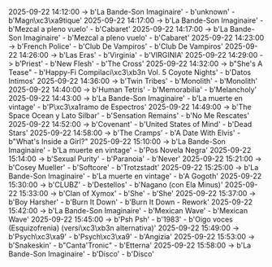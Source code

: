 2025-09-22 14:12:00 -> b'La Bande-Son Imaginaire' - b'unknown' - b'Magn\xc3\xa9tique'
2025-09-22 14:17:00 -> b'La Bande-Son Imaginaire' - b'Mezcal a pleno vuelo' - b'Cabaret'
2025-09-22 14:17:00 -> b'La Bande-Son Imaginaire' - b'Mezcal a pleno vuelo' - b'Cabaret'
2025-09-22 14:23:00 -> b'French Police' - b'Club De Vampiros' - b'Club De Vampiros'
2025-09-22 14:26:00 -> b'Las Eras' - b'Virginia' - b'VIRGINIA'
2025-09-22 14:29:00 -> b'Priest' - b'New Flesh' - b'The Cross'
2025-09-22 14:32:00 -> b"She's A Tease" - b'Happy-Fi Compilaci\xc3\xb3n Vol. 5 Coyote Nights' - b'Datos Intimos'
2025-09-22 14:36:00 -> b'Twin Tribes' - b'Monolith' - b'Monolith'
2025-09-22 14:40:00 -> b'Human Tetris' - b'Memorabilia' - b'Melancholy'
2025-09-22 14:43:00 -> b'La Bande-Son Imaginaire' - b'La muerte en vintage' - b'P\xc3\xa1ramo de Espectros'
2025-09-22 14:49:00 -> b'The Space Ocean y Lato Silbar' - b'Sensation Remains' - b'No Me Rescates'
2025-09-22 14:52:00 -> b'Covenant' - b'United States of Mind' - b'Dead Stars'
2025-09-22 14:58:00 -> b'The Cramps' - b'A Date With Elvis' - b"What's Inside a Girl?"
2025-09-22 15:10:00 -> b'La Bande-Son Imaginaire' - b'La muerte en vintage' - b'Pos Novela Negra'
2025-09-22 15:14:00 -> b'Sexual Purity' - b'Paranoia' - b'Never'
2025-09-22 15:21:00 -> b'Cosey Mueller' - b'Softcore' - b'Trotzstadt'
2025-09-22 15:25:00 -> b'La Bande-Son Imaginaire' - b'La muerte en vintage' - b'A Gogoth'
2025-09-22 15:30:00 -> b'CLUBZ' - b'Destellos' - b'Nagano (con Ela Minus)'
2025-09-22 15:33:00 -> b'Clan of Xymox' - b'She' - b'She'
2025-09-22 15:37:00 -> b'Boy Harsher' - b'Burn It Down' - b'Burn It Down - Rework'
2025-09-22 15:42:00 -> b'La Bande-Son Imaginaire' - b'Mexican Wave' - b'Mexican Wave'
2025-09-22 15:45:00 -> b'Psh Psh' - b'1983' - b'Oigo voces (Esquizofrenia) (versi\xc3\xb3n alternativa)'
2025-09-22 15:49:00 -> b'Psych\xc3\xa9' - b'Psych\xc3\xa9' - b'Angizia'
2025-09-22 15:53:00 -> b'Snakeskin' - b"Canta'Tronic" - b'Etterna'
2025-09-22 15:58:00 -> b'La Bande-Son Imaginaire' - b'Disco' - b'Disco'
